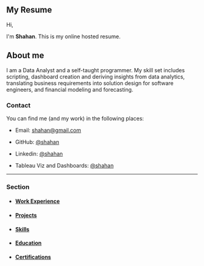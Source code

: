 ## My Resume

Hi,

I'm **Shahan**. This is my online hosted resume. 

## About me

I am a Data Analyst and a self-taught programmer. My skill set includes scripting, dashboard creation and deriving insights from data analytics, translating business requirements into solution design for software engineers, and financial modeling and forecasting.

### Contact
You can find me (and my work) in the following places:

- Email: shahan@gmail.com

- GitHub: [@shahan](https://github.com/sazk07)

- Linkedin: [@shahan](https://www.linkedin.com/sazk07)

- Tableau Viz and Dashboards: [@shahan](https://public.tableau.com/app/profile/shahan.arshad)

---

### Section

- #### [Work Experience](./work_experience.md)

- #### [Projects](./projects.md)

- #### [Skills](./skills.md)

- #### [Education](./education.md)

- #### [Certifications](./certifications.md)
